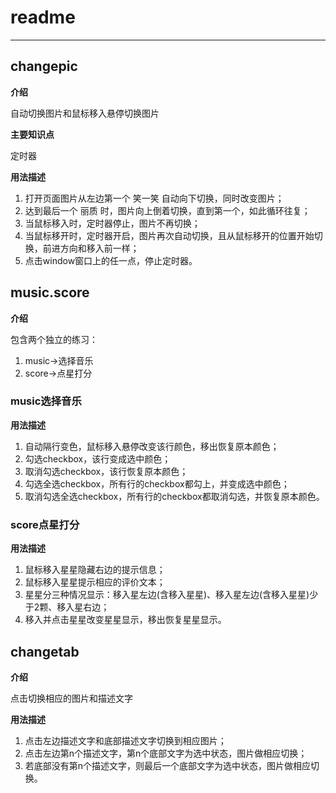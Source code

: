 readme
=

---
## changepic
  
**介绍**

自动切换图片和鼠标移入悬停切换图片

**主要知识点**

定时器
  
**用法描述**  
  
1. 打开页面图片从左边第一个 笑一笑 自动向下切换，同时改变图片；
2. 达到最后一个 丽质 时，图片向上倒着切换，直到第一个，如此循环往复；
3. 当鼠标移入时，定时器停止，图片不再切换；
4. 当鼠标移开时，定时器开启，图片再次自动切换，且从鼠标移开的位置开始切换，前进方向和移入前一样；
5. 点击window窗口上的任一点，停止定时器。


## music.score

**介绍**
  
包含两个独立的练习：  
1. music→选择音乐
2. score→点星打分

### music选择音乐
  
**用法描述** 

1. 自动隔行变色，鼠标移入悬停改变该行颜色，移出恢复原本颜色；
2. 勾选checkbox，该行变成选中颜色；
3. 取消勾选checkbox，该行恢复原本颜色；
4. 勾选全选checkbox，所有行的checkbox都勾上，并变成选中颜色；
5. 取消勾选全选checkbox，所有行的checkbox都取消勾选，并恢复原本颜色。

### score点星打分
  
**用法描述** 
  
1. 鼠标移入星星隐藏右边的提示信息；
2. 鼠标移入星星提示相应的评价文本；
3. 星星分三种情况显示：移入星左边(含移入星星)、移入星左边(含移入星星)少于2颗、移入星右边；
4. 移入并点击星星改变星星显示，移出恢复星星显示。

## changetab

**介绍**
  
点击切换相应的图片和描述文字

**用法描述** 
  
1. 点击左边描述文字和底部描述文字切换到相应图片；
2. 点击左边第n个描述文字，第n个底部文字为选中状态，图片做相应切换；
3. 若底部没有第n个描述文字，则最后一个底部文字为选中状态，图片做相应切换。
